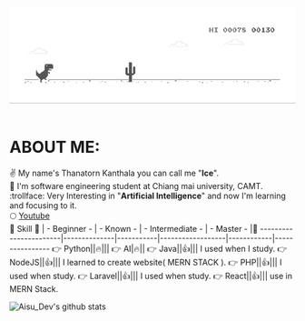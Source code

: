 
![image](https://github.com/aisu-dev/aisu-dev/blob/main/dino.gif?raw=true)<br><br>
<h1>ABOUT ME:</h1>

  :v: My name's Thanatorn Kanthala you can call me "<b>Ice</b>".<br>
  :school: I'm software engineering student at Chiang mai university, CAMT.<br>
  :trollface: Very Interesting in "<b>Artificial Intelligence</b>" and now I'm learning and focusing to it.<br>
  :full_moon: [Youtube](https://www.youtube.com/channel/UCBmWpmYT8xD7Mii5a8J6HYw?view_as=subscriber)
  <br>
  :beers: Skill :muscle: | - Beginner - | - Known - | - Intermediate - | - Master - |:speech_balloon:
  -----------------------|--------------|-----------|------------------|------------|----------------
  :point_right: Python||:fire:|||
  :point_right: AI|:fire:||
  :point_right: Java||:+1:||| I used when I study.
  :point_right: NodeJS||:+1:||| I learned to create website( MERN STACK ).
  :point_right: PHP||:+1:||| I used when study.
  :point_right: Laravel||:+1:||| I used when study.
  :point_right: React||:+1:||| use in MERN Stack.
  
 ![Aisu_Dev's github stats](https://github-readme-stats.vercel.app/api?username=aisu-dev&show_icons=true&theme=dark)

  

<!--
**aisu-dev/aisu-dev** is a ✨ _special_ ✨ repository because its `README.md` (this file) appears on your GitHub profile.
![alt text](https://lh3.googleusercontent.com/-wuwfU-9lgzk/Xg7yjJuoPqI/AAAAAAAAAAs/52RIpBMac8I0mOtkq2lqsKpzGkIzZ63hACEwYBhgL/w280-h280-p/2020-01-02.jpg)<br>

Here are some ideas to get you started:

- 🔭 I’m currently working on ...
- 🌱 I’m currently learning ...
- 👯 I’m looking to collaborate on ...
- 🤔 I’m looking for help with ...
- 💬 Ask me about ...
- 📫 How to reach me: ...
- 😄 Pronouns: ...
- ⚡ Fun fact: ...
-->
